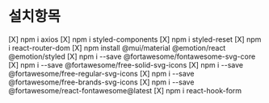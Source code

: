 # 설치항목

[X] npm i axios
[X] npm i styled-components
[X] npm i styled-reset
[X] npm i react-router-dom
[X] npm install @mui/material @emotion/react @emotion/styled
[X] npm i --save @fortawesome/fontawesome-svg-core
[X] npm i --save @fortawesome/free-solid-svg-icons
[X] npm i --save @fortawesome/free-regular-svg-icons
[X] npm i --save @fortawesome/free-brands-svg-icons
[X] npm i --save @fortawesome/react-fontawesome@latest
[X] npm i react-hook-form